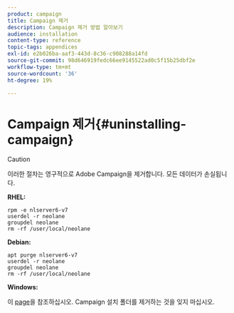 ```yaml
---
product: campaign
title: Campaign 제거
description: Campaign 제거 방법 알아보기
audience: installation
content-type: reference
topic-tags: appendices
exl-id: e2b026ba-aaf3-443d-8c36-c908288a14fd
source-git-commit: 98d646919fedc66ee9145522ad0c5f15b25dbf2e
workflow-type: tm+mt
source-wordcount: '36'
ht-degree: 19%

---
```


# Campaign 제거{#uninstalling-campaign}

>[!CAUTION]
>
>이러한 절차는 영구적으로 Adobe Campaign을 제거합니다. 모든 데이터가 손실됩니다.

**RHEL:**

```
rpm -e nlserver6-v7
userdel -r neolane
groupdel neolane
rm -rf /user/local/neolane
```

**Debian:**

```
apt purge nlserver6-v7
userdel -r neolane
groupdel neolane
rm -rf /user/local/neolane
```

**Windows:**

이 [page](../../migration/using/migrating-in-windows-for-adobe-campaign-7.md#deleting-and-cleansing-adobe-campaign-previous-version)을 참조하십시오. Campaign 설치 폴더를 제거하는 것을 잊지 마십시오.
